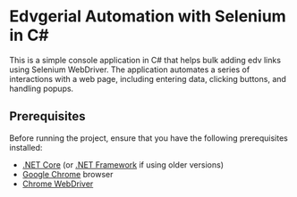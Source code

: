 # Edvgerial Automation with Selenium in C#

This is a simple console application in C# that helps bulk adding edv links using Selenium WebDriver. The application automates a series of interactions with a web page, including entering data, clicking buttons, and handling popups.

## Prerequisites

Before running the project, ensure that you have the following prerequisites installed:

- [.NET Core](https://dotnet.microsoft.com/download/dotnet) (or [.NET Framework](https://dotnet.microsoft.com/download/dotnet-framework) if using older versions)
- [Google Chrome](https://www.google.com/chrome/) browser
- [Chrome WebDriver](https://sites.google.com/chromium.org/driver/)
